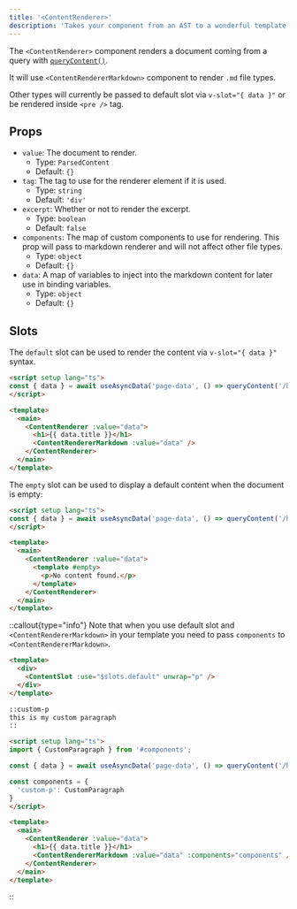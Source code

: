```yaml
---
title: '<ContentRenderer>'
description: 'Takes your component from an AST to a wonderful template.'
---
```


The `<ContentRenderer>` component renders a document coming from a query with [`queryContent()`](/composables/query-content).

It will use `<ContentRendererMarkdown>` component to render `.md` file types.

Other types will currently be passed to default slot via `v-slot="{ data }"` or be rendered inside `<pre />` tag.

## Props

- `value`: The document to render.
  - Type: `ParsedContent`
  - Default: `{}`
- `tag`: The tag to use for the renderer element if it is used.
  - Type: `string`
  - Default: `'div'`
- `excerpt`: Whether or not to render the excerpt.
  - Type: `boolean`
  - Default: `false`
- `components`: The map of custom components to use for rendering. This prop will pass to markdown renderer and will not affect other file types.
  - Type: `object`
  - Default: `{}`
- `data`: A map of variables to inject into the markdown content for later use in binding variables.
  - Type: `object`
  - Default: `{}`

## Slots

The `default` slot can be used to render the content via `v-slot="{ data }"` syntax.

```html [pages/[...slug\\].vue]
<script setup lang="ts">
const { data } = await useAsyncData('page-data', () => queryContent('/hello').findOne())
</script>

<template>
  <main>
    <ContentRenderer :value="data">
      <h1>{{ data.title }}</h1>
      <ContentRendererMarkdown :value="data" />
    </ContentRenderer>
  </main>
</template>
```

The `empty` slot can be used to display a default content when the document is empty:

```html [pages/[...slug\\].vue]
<script setup lang="ts">
const { data } = await useAsyncData('page-data', () => queryContent('/hello').findOne())
</script>

<template>
  <main>
    <ContentRenderer :value="data">
      <template #empty>
        <p>No content found.</p>
      </template>
    </ContentRenderer>
  </main>
</template>
```

::callout{type="info"}
Note that when you use default slot and `<ContentRendererMarkdown>` in your template you need to pass `components` to `<ContentRendererMarkdown>`.

```html [components/CustomParagraph.vue]
<template>
  <div>
    <ContentSlot :use="$slots.default" unwrap="p" />
  </div>
</template>
```

```md [content/index.md]
::custom-p
this is my custom paragraph
::
```

```html [pages/[...slug\\].vue]
<script setup lang="ts">
import { CustomParagraph } from '#components';

const { data } = await useAsyncData('page-data', () => queryContent('/hello').findOne())

const components = {
  'custom-p': CustomParagraph
}
</script>

<template>
  <main>
    <ContentRenderer :value="data">
      <h1>{{ data.title }}</h1>
      <ContentRendererMarkdown :value="data" :components="components" />
    </ContentRenderer>
  </main>
</template>
```
::
